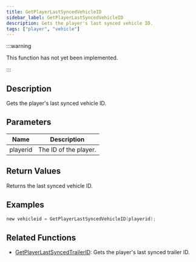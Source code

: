 ```yaml
---
title: GetPlayerLastSyncedVehicleID
sidebar_label: GetPlayerLastSyncedVehicleID
description: Gets the player's last synced vehicle ID.
tags: ["player", "vehicle"]
---
```


<VersionWarn version='omp v1.1.0.2612' />

:::warning

This function has not yet been implemented.

:::

## Description

Gets the player's last synced vehicle ID.

## Parameters

| Name     | Description           |
|----------|-----------------------|
| playerid | The ID of the player. |

## Return Values

Returns the last synced vehicle ID.

## Examples

```c
new vehicleid = GetPlayerLastSyncedVehicleID(playerid);
```

## Related Functions

- [GetPlayerLastSyncedTrailerID](GetPlayerLastSyncedTrailerID): Gets the player's last synced trailer ID.
